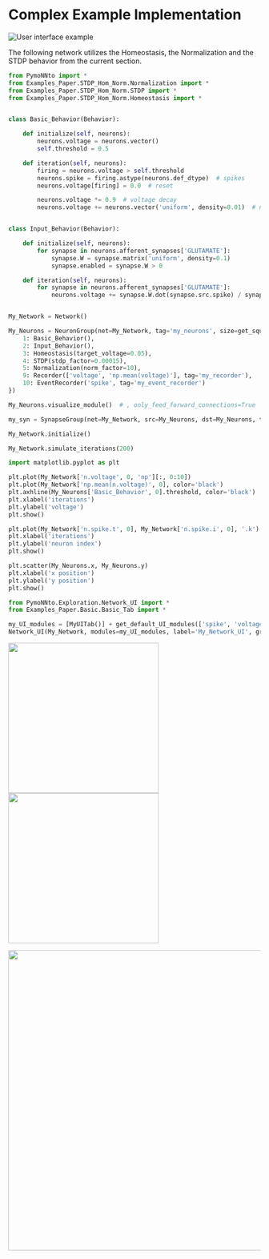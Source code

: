 # Complex Example Implementation

![User interface example](https://raw.githubusercontent.com/trieschlab/PymoNNto/Images/flowchart_complex.png)

The following network utilizes the Homeostasis, the Normalization and the STDP behavior from the current section.

```python
from PymoNNto import *
from Examples_Paper.STDP_Hom_Norm.Normalization import *
from Examples_Paper.STDP_Hom_Norm.STDP import *
from Examples_Paper.STDP_Hom_Norm.Homeostasis import *


class Basic_Behavior(Behavior):

    def initialize(self, neurons):
        neurons.voltage = neurons.vector()
        self.threshold = 0.5

    def iteration(self, neurons):
        firing = neurons.voltage > self.threshold
        neurons.spike = firing.astype(neurons.def_dtype)  # spikes
        neurons.voltage[firing] = 0.0  # reset

        neurons.voltage *= 0.9  # voltage decay
        neurons.voltage += neurons.vector('uniform', density=0.01)  # noise


class Input_Behavior(Behavior):

    def initialize(self, neurons):
        for synapse in neurons.afferent_synapses['GLUTAMATE']:
            synapse.W = synapse.matrix('uniform', density=0.1)
            synapse.enabled = synapse.W > 0

    def iteration(self, neurons):
        for synapse in neurons.afferent_synapses['GLUTAMATE']:
            neurons.voltage += synapse.W.dot(synapse.src.spike) / synapse.src.size * 10


My_Network = Network()

My_Neurons = NeuronGroup(net=My_Network, tag='my_neurons', size=get_squared_dim(100), behavior={
    1: Basic_Behavior(),
    2: Input_Behavior(),
    3: Homeostasis(target_voltage=0.05),
    4: STDP(stdp_factor=0.00015),
    5: Normalization(norm_factor=10),
    9: Recorder(['voltage', 'np.mean(voltage)'], tag='my_recorder'),
    10: EventRecorder('spike', tag='my_event_recorder')
})

My_Neurons.visualize_module()  # , only_feed_forward_connections=True

my_syn = SynapseGroup(net=My_Network, src=My_Neurons, dst=My_Neurons, tag='GLUTAMATE')

My_Network.initialize()

My_Network.simulate_iterations(200)

import matplotlib.pyplot as plt

plt.plot(My_Network['n.voltage', 0, 'np'][:, 0:10])
plt.plot(My_Network['np.mean(n.voltage)', 0], color='black')
plt.axhline(My_Neurons['Basic_Behavior', 0].threshold, color='black')
plt.xlabel('iterations')
plt.ylabel('voltage')
plt.show()

plt.plot(My_Network['n.spike.t', 0], My_Network['n.spike.i', 0], '.k')
plt.xlabel('iterations')
plt.ylabel('neuron index')
plt.show()

plt.scatter(My_Neurons.x, My_Neurons.y)
plt.xlabel('x position')
plt.ylabel('y position')
plt.show()

from PymoNNto.Exploration.Network_UI import *
from Examples_Paper.Basic.Basic_Tab import *

my_UI_modules = [MyUITab()] + get_default_UI_modules(['spike', 'voltage'], ['W'])  # , 'exhaustion'
Network_UI(My_Network, modules=my_UI_modules, label='My_Network_UI', group_display_count=1).show()
```

<img width="300" src="https://raw.githubusercontent.com/trieschlab/PymoNNto/Images/voltages.png"><img width="300" src="https://raw.githubusercontent.com/trieschlab/PymoNNto/Images/spikes.png"><br>

<img width="600" src="https://raw.githubusercontent.com/trieschlab/PymoNNto/Images/Basic_Tab.png"><br>
